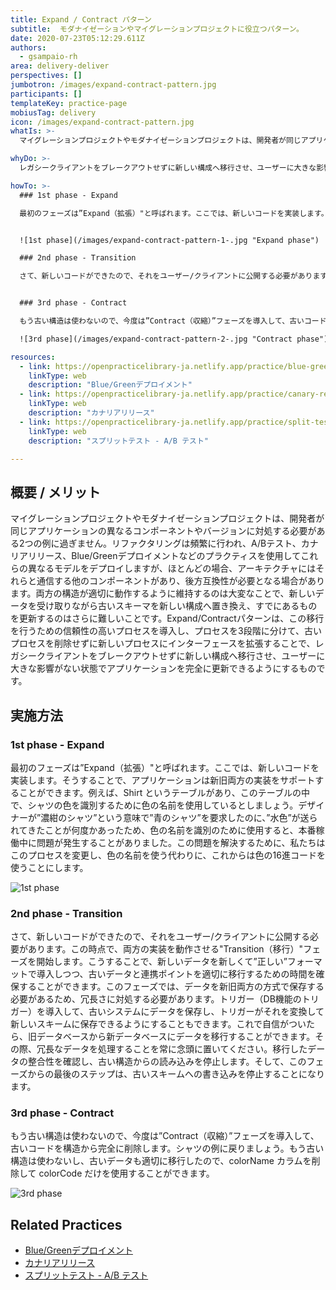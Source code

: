 ```yaml
---
title: Expand / Contract パターン
subtitle:  モダナイゼーションやマイグレーションプロジェクトに役立つパターン。
date: 2020-07-23T05:12:29.611Z
authors:
  - gsampaio-rh
area: delivery-deliver
perspectives: []
jumbotron: /images/expand-contract-pattern.jpg
participants: []
templateKey: practice-page
mobiusTag: delivery
icon: /images/expand-contract-pattern.jpg
whatIs: >-
  マイグレーションプロジェクトやモダナイゼーションプロジェクトは、開発者が同じアプリケーションの異なるコンポーネントやバージョンに対処する必要がある2つの例に過ぎません。リファクタリングは頻繁に行われ、A/Bテスト、カナリアリリース、Blue/Greenデプロイメントなどのプラクティスを使用してこれらの異なるモデルをデプロイしますが、ほとんどの場合、アーキテクチャにはそれらと通信する他のコンポーネントがあり、後方互換性が必要となる場合があります。両方の構造が適切に動作するように維持するのは大変なことで、新しいデータを受け取りながら古いスキーマを新しい構成へ置き換え、すでにあるものを更新するのはさらに難しいことです。Expand/Contractパターンは、これらを行うための信頼性の高い３段階の移行パターンです。

whyDo: >-
  レガシークライアントをブレークアウトせずに新しい構成へ移行させ、ユーザーに大きな影響がない状態でアプリケーションを完全に更新できるようにできます。

howTo: >-
  ### 1st phase - Expand 

  最初のフェーズは”Expand（拡張）"と呼ばれます。ここでは、新しいコードを実装します。そうすることで、アプリケーションは新旧両方の実装をサポートすることができます。例えば、Shirt というテーブルがあり、このテーブルの中で、シャツの色を識別するために色の名前を使用しているとしましょう。デザイナーが”濃紺のシャツ”という意味で”青のシャツ”を要求したのに、”水色”が送られてきたことが何度かあったため、色の名前を識別のために使用すると、本番稼働中に問題が発生することがありました。この問題を解決するために、私たちはこのプロセスを変更し、色の名前を使う代わりに、これからは色の16進コードを使うことにします。


  ![1st phase](/images/expand-contract-pattern-1-.jpg "Expand phase")

  ### 2nd phase - Transition 

  さて、新しいコードができたので、それをユーザー/クライアントに公開する必要があります。この時点で、両方の実装を動作させる"Transition（移行）"フェーズを開始します。こうすることで、新しいデータを新しくて”正しい”フォーマットで導入しつつ、古いデータと連携ポイントを適切に移行するための時間を確保することができます。このフェーズでは、データを新旧両方の方式で保存する必要があるため、冗長さに対処する必要があります。トリガー（DB機能のトリガー）を導入して、古いシステムにデータを保存し、トリガーがそれを変換して新しいスキームに保存できるようにすることもできます。これで自信がついたら、旧データベースから新データベースにデータを移行することができます。その際、冗長なデータを処理することを常に念頭に置いてください。移行したデータの整合性を確認し、古い構造からの読み込みを停止します。そして、このフェーズからの最後のステップは、古いスキームへの書き込みを停止することになります。


  ### 3rd phase - Contract 

  もう古い構造は使わないので、今度は”Contract（収縮）”フェーズを導入して、古いコードを構造から完全に削除します。シャツの例に戻りましょう。もう古い構造は使わないし、古いデータも適切に移行したので、colorName カラムを削除して colorCode だけを使用することができます。

  ![3rd phase](/images/expand-contract-pattern-2-.jpg "Contract phase")

resources:
  - link: https://openpracticelibrary-ja.netlify.app/practice/blue-green-deployments/
    linkType: web
    description: "Blue/Greenデプロイメント"
  - link: https://openpracticelibrary-ja.netlify.app/practice/canary-release/
    linkType: web
    description: "カナリアリリース"
  - link: https://openpracticelibrary-ja.netlify.app/practice/split-testing-a-b-testing/
    linkType: web
    description: "スプリットテスト - A/B テスト"

---
```

## 概要 / メリット

マイグレーションプロジェクトやモダナイゼーションプロジェクトは、開発者が同じアプリケーションの異なるコンポーネントやバージョンに対処する必要がある2つの例に過ぎません。リファクタリングは頻繁に行われ、A/Bテスト、カナリアリリース、Blue/Greenデプロイメントなどのプラクティスを使用してこれらの異なるモデルをデプロイしますが、ほとんどの場合、アーキテクチャにはそれらと通信する他のコンポーネントがあり、後方互換性が必要となる場合があります。両方の構造が適切に動作するように維持するのは大変なことで、新しいデータを受け取りながら古いスキーマを新しい構成へ置き換え、すでにあるものを更新するのはさらに難しいことです。Expand/Contractパターンは、この移行を行うための信頼性の高いプロセスを導入し、プロセスを3段階に分けて、古いプロセスを削除せずに新しいプロセスにインターフェースを拡張することで、レガシークライアントをブレークアウトせずに新しい構成へ移行させ、ユーザーに大きな影響がない状態でアプリケーションを完全に更新できるようにするものです。

## 実施方法

### 1st phase - Expand 

最初のフェーズは”Expand（拡張）"と呼ばれます。ここでは、新しいコードを実装します。そうすることで、アプリケーションは新旧両方の実装をサポートすることができます。例えば、Shirt というテーブルがあり、このテーブルの中で、シャツの色を識別するために色の名前を使用しているとしましょう。デザイナーが”濃紺のシャツ”という意味で”青のシャツ”を要求したのに、”水色”が送られてきたことが何度かあったため、色の名前を識別のために使用すると、本番稼働中に問題が発生することがありました。この問題を解決するために、私たちはこのプロセスを変更し、色の名前を使う代わりに、これからは色の16進コードを使うことにします。


![1st phase](/images/expand-contract-pattern-1-.jpg "Expand phase")

### 2nd phase - Transition 

さて、新しいコードができたので、それをユーザー/クライアントに公開する必要があります。この時点で、両方の実装を動作させる"Transition（移行）"フェーズを開始します。こうすることで、新しいデータを新しくて”正しい”フォーマットで導入しつつ、古いデータと連携ポイントを適切に移行するための時間を確保することができます。このフェーズでは、データを新旧両方の方式で保存する必要があるため、冗長さに対処する必要があります。トリガー（DB機能のトリガー）を導入して、古いシステムにデータを保存し、トリガーがそれを変換して新しいスキームに保存できるようにすることもできます。これで自信がついたら、旧データベースから新データベースにデータを移行することができます。その際、冗長なデータを処理することを常に念頭に置いてください。移行したデータの整合性を確認し、古い構造からの読み込みを停止します。そして、このフェーズからの最後のステップは、古いスキームへの書き込みを停止することになります。


### 3rd phase - Contract 

もう古い構造は使わないので、今度は”Contract（収縮）”フェーズを導入して、古いコードを構造から完全に削除します。シャツの例に戻りましょう。もう古い構造は使わないし、古いデータも適切に移行したので、colorName カラムを削除して colorCode だけを使用することができます。

![3rd phase](/images/expand-contract-pattern-2-.jpg "Contract phase")

## Related Practices



* [Blue/Greenデプロイメント](https://openpracticelibrary-ja.netlify.app/practice/blue-green-deployments/)
* [カナリアリリース](https://openpracticelibrary-ja.netlify.app/practice/canary-release/)
* [スプリットテスト - A/B テスト](https://openpracticelibrary-ja.netlify.app/practice/split-testing-a-b-testing/)